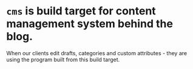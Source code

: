 # `cms` is build target for content management system behind the blog.

When our clients edit drafts, categories and custom attributes - they are using the program built from this build target.
